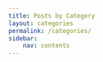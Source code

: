 ```yaml
---
title: Posts by Category
layout: categories
permalink: /categories/
sidebar:
    nav: contents
---
```

